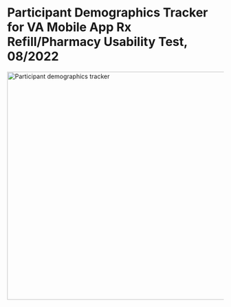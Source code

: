 # Participant Demographics Tracker for VA Mobile App Rx Refill/Pharmacy Usability Test, 08/2022 

<img width="531" alt="Participant demographics tracker" src="https://user-images.githubusercontent.com/72415933/191863791-c87d433d-f36a-445c-bf67-b9d04ffc69bc.png">
